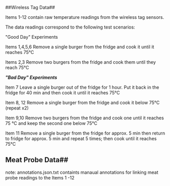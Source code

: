 
##Wireless Tag Data##

Items 1-12 contain raw temperature readings from the wireless tag sensors. 

The data readings correspond to the following test scenarios:

"Good Day" Experiments 

Items 1,4,5,6
Remove a single burger from the fridge and cook it until it reaches 75°C  

Items 2,3
Remove two burgers from the fridge and cook them until they reach 75°C

___"Bad Day" Experiments___

Item 7 
Leave a single burger out of the fridge for 1 hour. Put it back in the fridge for 40 min and then cook it until it reaches 75°C

Item 8, 12
Remove a single burger from the fridge and cook it below 75°C (repeat x2)

Item 9,10
Remove two burgers from the fridge and cook one until it reaches 75 °C and keep the second one below 75°C

Item 11
Remove a single burger from the fridge for approx. 5 min then return to fridge for approx. 5 min and repeat 5 times; then cook until it reaches 75°C 

## Meat Probe Data##

note: annotations.json.txt containts manaual annotations for linking meat probe readings to the Items 1 -12


